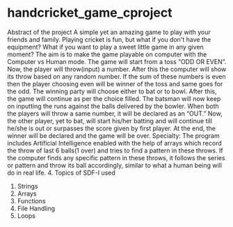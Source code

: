 # handcricket_game_cproject

Abstract of the project
	A simple yet an amazing game to play with your friends and family. Playing cricket is fun, but what if you don't have the equipment? What if you want to play a sweet little game in any given moment?
	The aim is to make the game playable on computer with the Computer vs Human mode. The game will start from a toss “ODD OR EVEN”. Now, the player will throw(input) a number. After this the computer will show its throw based on any random number. If the sum of these numbers is even then the player choosing even will be winner of the toss and same goes for the odd. The winning party will choose either to bat or to bowl. After this, the game will continue as per the choice filled. The batsman will now keep on inputting the runs against the balls delivered by the bowler. When both the players will throw a same number, it will be declared as an “OUT.” Now, the other player, yet to bat, will start his/her batting and will continue till he/she is out or surpasses the score given by first player. At the end, the winner will be declared and the game will be over.
Specialty: The program includes Artificial Intelligence enabled with the help of arrays which record the throw of last 6 balls(1 over) and tries to find a pattern in these throws. If the computer finds any specific pattern in these throws, it follows the series or pattern and throw its ball accordingly, similar to what a human being will do in real life.
4. Topics of SDF-I used
1.	Strings
2.	Arrays
3.	Functions
4.	File Handling
5.	Loops
